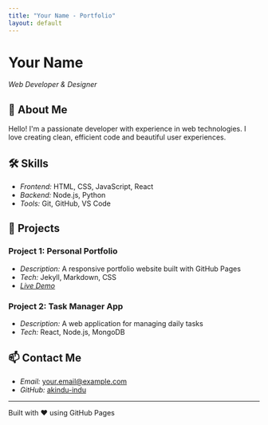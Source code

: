 ```yaml
---
title: "Your Name - Portfolio"
layout: default
---
```


# Your Name
*Web Developer & Designer*

## 👋 About Me
Hello! I'm a passionate developer with experience in web technologies. I love creating clean, efficient code and beautiful user experiences.

## 🛠 Skills
- *Frontend:* HTML, CSS, JavaScript, React
- *Backend:* Node.js, Python
- *Tools:* Git, GitHub, VS Code

## 💼 Projects

### Project 1: Personal Portfolio
- *Description:* A responsive portfolio website built with GitHub Pages
- *Tech:* Jekyll, Markdown, CSS
- *[Live Demo](https://pamudihansani.github.io/)*

### Project 2: Task Manager App
- *Description:* A web application for managing daily tasks
- *Tech:* React, Node.js, MongoDB

## 📫 Contact Me
- *Email:* your.email@example.com
- *GitHub:* [akindu-indu](https://github.com/PamudiHansani)

---
Built with ❤ using GitHub Pages
